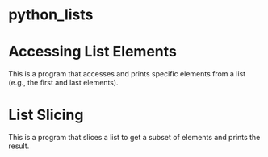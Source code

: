 # python_lists

# Accessing List Elements

This is a program that accesses and prints specific elements from a list (e.g., the first and last elements).

# List Slicing

This is a program that slices a list to get a subset of elements and prints the result.
